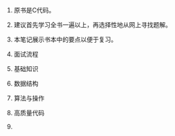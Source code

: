 1. 原书是C代码。
2. 建议首先学习全书一遍以上，再选择性地从网上寻找题解。
3. 本笔记展示书本中的要点以便于复习。



1. 面试流程
2. 基础知识
3. 数据结构
4. 算法与操作
5. 高质量代码
6. 
